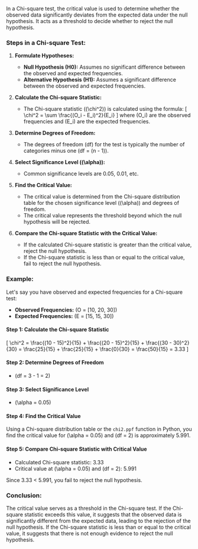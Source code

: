 In a Chi-square test, the critical value is used to determine whether the observed data significantly deviates from the expected data under the null hypothesis. It acts as a threshold to decide whether to reject the null hypothesis.

### Steps in a Chi-square Test:

1. **Formulate Hypotheses:**
   - **Null Hypothesis (H0):** Assumes no significant difference between the observed and expected frequencies.
   - **Alternative Hypothesis (H1):** Assumes a significant difference between the observed and expected frequencies.

2. **Calculate the Chi-square Statistic:**
   - The Chi-square statistic (\(\chi^2\)) is calculated using the formula:
     \[
     \chi^2 = \sum \frac{(O_i - E_i)^2}{E_i}
     \]
     where \(O_i\) are the observed frequencies and \(E_i\) are the expected frequencies.

3. **Determine Degrees of Freedom:**
   - The degrees of freedom (df) for the test is typically the number of categories minus one (df = \(n - 1\)).

4. **Select Significance Level (\(\alpha\)):**
   - Common significance levels are 0.05, 0.01, etc.

5. **Find the Critical Value:**
   - The critical value is determined from the Chi-square distribution table for the chosen significance level (\(\alpha\)) and degrees of freedom.
   - The critical value represents the threshold beyond which the null hypothesis will be rejected.

6. **Compare the Chi-square Statistic with the Critical Value:**
   - If the calculated Chi-square statistic is greater than the critical value, reject the null hypothesis.
   - If the Chi-square statistic is less than or equal to the critical value, fail to reject the null hypothesis.

### Example:

Let's say you have observed and expected frequencies for a Chi-square test:

- **Observed Frequencies:** \(O = [10, 20, 30]\)
- **Expected Frequencies:** \(E = [15, 15, 30]\)

#### Step 1: Calculate the Chi-square Statistic
\[
\chi^2 = \frac{(10 - 15)^2}{15} + \frac{(20 - 15)^2}{15} + \frac{(30 - 30)^2}{30} = \frac{25}{15} + \frac{25}{15} + \frac{0}{30} = \frac{50}{15} = 3.33
\]

#### Step 2: Determine Degrees of Freedom
- \(df = 3 - 1 = 2\)

#### Step 3: Select Significance Level
- \(\alpha = 0.05\)

#### Step 4: Find the Critical Value
Using a Chi-square distribution table or the `chi2.ppf` function in Python, you find the critical value for \(\alpha = 0.05\) and \(df = 2\) is approximately 5.991.

#### Step 5: Compare Chi-square Statistic with Critical Value
- Calculated Chi-square statistic: 3.33
- Critical value at \(\alpha = 0.05\) and \(df = 2\): 5.991

Since 3.33 < 5.991, you fail to reject the null hypothesis.

### Conclusion:
The critical value serves as a threshold in the Chi-square test. If the Chi-square statistic exceeds this value, it suggests that the observed data is significantly different from the expected data, leading to the rejection of the null hypothesis. If the Chi-square statistic is less than or equal to the critical value, it suggests that there is not enough evidence to reject the null hypothesis.
